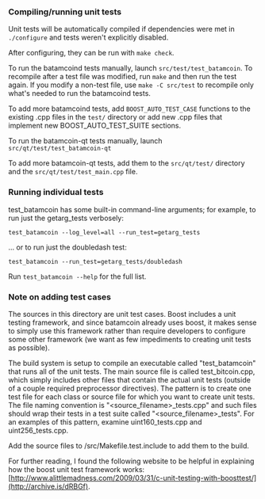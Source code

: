 ### Compiling/running unit tests

Unit tests will be automatically compiled if dependencies were met in `./configure`
and tests weren't explicitly disabled.

After configuring, they can be run with `make check`.

To run the batamcoind tests manually, launch `src/test/test_batamcoin`. To recompile
after a test file was modified, run `make` and then run the test again. If you
modify a non-test file, use `make -C src/test` to recompile only what's needed
to run the batamcoind tests.

To add more batamcoind tests, add `BOOST_AUTO_TEST_CASE` functions to the existing
.cpp files in the `test/` directory or add new .cpp files that
implement new BOOST_AUTO_TEST_SUITE sections.

To run the batamcoin-qt tests manually, launch `src/qt/test/test_batamcoin-qt`

To add more batamcoin-qt tests, add them to the `src/qt/test/` directory and
the `src/qt/test/test_main.cpp` file.

### Running individual tests

test_batamcoin has some built-in command-line arguments; for
example, to run just the getarg_tests verbosely:

    test_batamcoin --log_level=all --run_test=getarg_tests

... or to run just the doubledash test:

    test_batamcoin --run_test=getarg_tests/doubledash

Run `test_batamcoin --help` for the full list.

### Note on adding test cases

The sources in this directory are unit test cases.  Boost includes a
unit testing framework, and since batamcoin already uses boost, it makes
sense to simply use this framework rather than require developers to
configure some other framework (we want as few impediments to creating
unit tests as possible).

The build system is setup to compile an executable called "test_batamcoin"
that runs all of the unit tests.  The main source file is called
test_bitcoin.cpp, which simply includes other files that contain the
actual unit tests (outside of a couple required preprocessor
directives).  The pattern is to create one test file for each class or
source file for which you want to create unit tests.  The file naming
convention is "<source_filename>_tests.cpp" and such files should wrap
their tests in a test suite called "<source_filename>_tests".  For an
examples of this pattern, examine uint160_tests.cpp and
uint256_tests.cpp.

Add the source files to /src/Makefile.test.include to add them to the build.

For further reading, I found the following website to be helpful in
explaining how the boost unit test framework works:
[http://www.alittlemadness.com/2009/03/31/c-unit-testing-with-boosttest/](http://archive.is/dRBGf).
